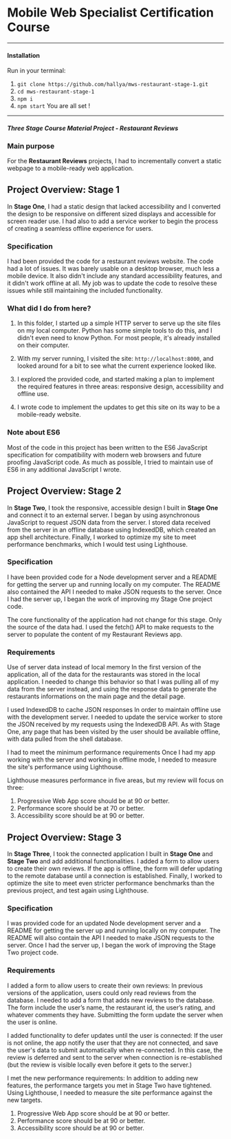 # Mobile Web Specialist Certification Course
---

#### Installation

Run in your terminal:
1. `git clone https://github.com/hallya/mws-restaurant-stage-1.git`
2. `cd mws-restaurant-stage-1`
3. `npm i`
4. `npm start`
You are all set !
---
#### _Three Stage Course Material Project - Restaurant Reviews_

### Main purpose

For the **Restaurant Reviews** projects, I had to incrementally convert a static webpage to a mobile-ready web application. 

## Project Overview: Stage 1

In **Stage One**, I had a static design that lacked accessibility and I converted the design to be responsive on different sized displays and accessible for screen reader use. I had also to add a service worker to begin the process of creating a seamless offline experience for users.

### Specification

I had been provided the code for a restaurant reviews website. The code had a lot of issues. It was barely usable on a desktop browser, much less a mobile device. It also didn't include any standard accessibility features, and it didn't work offline at all. My job was to update the code to resolve these issues while still maintaining the included functionality. 

### What did I do from here?

1. In this folder, I started up a simple HTTP server to serve up the site files on my local computer. Python has some simple tools to do this, and I didn't even need to know Python. For most people, it's already installed on their computer. 

2. With my server running, I visited the site: `http://localhost:8000`, and looked around for a bit to see what the current experience looked like.
3. I explored the provided code, and started making a plan to implement the required features in three areas: responsive design, accessibility and offline use.
4. I wrote code to implement the updates to get this site on its way to be a mobile-ready website.

### Note about ES6

Most of the code in this project has been written to the ES6 JavaScript specification for compatibility with modern web browsers and future proofing JavaScript code. As much as possible, I tried to maintain use of ES6 in any additional JavaScript I wrote. 

## Project Overview: Stage 2

In **Stage Two**, I took the responsive, accessible design I built in **Stage One** and connect it to an external server. I began by using asynchronous JavaScript to request JSON data from the server. I stored data received from the server in an offline database using IndexedDB, which created an app shell architecture. Finally, I worked to optimize my site to meet performance benchmarks, which I would test using Lighthouse.

### Specification

I have been provided code for a Node development server and a README for getting the server up and running locally on my computer. The README also contained the API I needed to make JSON requests to the server. Once I had the server up, I began the work of improving my Stage One project code.

The core functionality of the application had not change for this stage. Only the source of the data had. I used the fetch() API to make requests to the server to populate the content of my Restaurant Reviews app.

### Requirements

Use of server data instead of local memory In the first version of the application, all of the data for the restaurants was stored in the local application. I needed to change this behavior so that I was pulling all of my data from the server instead, and using the response data to generate the restaurants informations on the main page and the detail page.

I used IndexedDB to cache JSON responses In order to maintain offline use with the development server. I needed to update the service worker to store the JSON received by my requests using the IndexedDB API. As with Stage One, any page that has been visited by the user should be available offline, with data pulled from the shell database.

I had to meet the minimum performance requirements Once I had my app working with the server and working in offline mode, I needed to measure the site's performance using Lighthouse.

Lighthouse measures performance in five areas, but my review will focus on three:

1. Progressive Web App score should be at 90 or better.
2. Performance score should be at 70 or better.
3. Accessibility score should be at 90 or better.

## Project Overview: Stage 3

 In **Stage Three**, I took the connected application I built in **Stage One** and **Stage Two** and add additional functionalities. I added a form to allow users to create their own reviews. If the app is offline, the form will defer updating to the remote database until a connection is established. Finally, I worked to optimize the site to meet even stricter performance benchmarks than the previous project, and test again using Lighthouse.

### Specification

I was provided code for an updated Node development server and a README for getting the server up and running locally on my computer. The README will also contain the API I needed to make JSON requests to the server. Once I had the server up, I began the work of improving the Stage Two project code.

### Requirements

I added a form to allow users to create their own reviews: In previous versions of the application, users could only read reviews from the database. I needed to add a form that adds new reviews to the database. The form include the user’s name, the restaurant id, the user’s rating, and whatever comments they have. Submitting the form update the server when the user is online.

I added functionality to defer updates until the user is connected: If the user is not online, the app notify the user that they are not connected, and save the user's data to submit automatically when re-connected. In this case, the review is deferred and sent to the server when connection is re-established (but the review is visible locally even before it gets to the server.)

I met the new performance requirements: In addition to adding new features, the performance targets you met in Stage Two have tightened. Using Lighthouse, I needed to measure the site performance against the new targets.

1. Progressive Web App score should be at 90 or better.
2. Performance score should be at 90 or better.
3. Accessibility score should be at 90 or better.